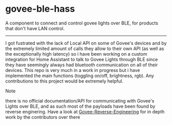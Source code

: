 # govee-ble-hass
 A component to connect and control govee lights over BLE, for products that don't have LAN control.

----

I got fustrated with the lack of Local API on some of Govee's devices and by the extremely limited amount of calls they allow to their own API (as well as the exceptionally high latency) so i have been working on a custom integration for Home Assistant to talk to Govee Lights through BLE since they have seemingly always had bluetooth communication on all of their devices. This repo is very much in a work in progress but i have implemented the main functions (toggling on/off, brightness, rgb). Any contributions to this project would be extremely helpful.

>[!Note]
> there is no official documentation/API for communicating with Govee's Lights over BLE, and as such most of the payloads have been found by reverse enginering. Have a look at [Govee-Reverse-Engineering](https://github.com/egold555/Govee-Reverse-Engineering) for in depth work by the contributors over there  
